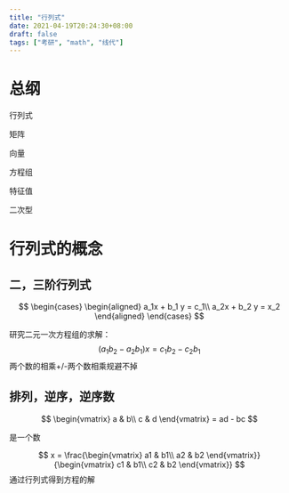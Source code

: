 ```yaml
---
title: "行列式"
date: 2021-04-19T20:24:30+08:00
draft: false
tags: ["考研", "math", "线代"]
---
```


# 总纲

行列式

矩阵

向量

方程组

特征值

二次型

# 行列式的概念

## 二，三阶行列式

$$
\begin{cases}
\begin{aligned}
a_1x + b_1 y = c_1\\
a_2x + b_2 y = x_2
\end{aligned}
\end{cases}
$$

研究二元一次方程组的求解：
$$
(a_1b_2 - a_2 b_1)x = c_1b_2 - c_2 b_1
$$
两个数的相乘+/-两个数相乘规避不掉



## 排列，逆序，逆序数

$$
\begin{vmatrix}
a & b\\
c & d
\end{vmatrix} = ad - bc
$$

是一个数

$$
x = \frac{\begin{vmatrix}
a1 & b1\\
a2 & b2
\end{vmatrix}}
{\begin{vmatrix}
c1 & b1\\
c2 & b2
\end{vmatrix}}
$$
通过行列式得到方程的解

